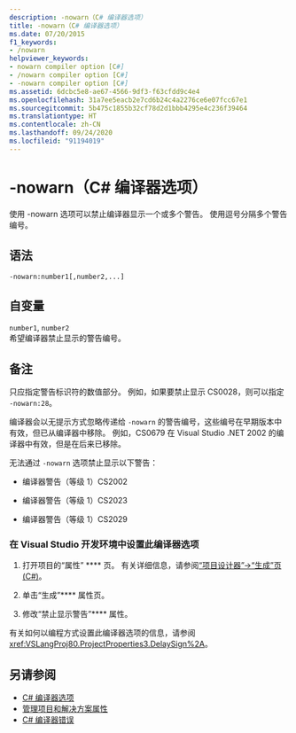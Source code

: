 ```yaml
---
description: -nowarn（C# 编译器选项）
title: -nowarn（C# 编译器选项）
ms.date: 07/20/2015
f1_keywords:
- /nowarn
helpviewer_keywords:
- nowarn compiler option [C#]
- /nowarn compiler option [C#]
- -nowarn compiler option [C#]
ms.assetid: 6dcbc5e8-ae67-4566-9df3-f63cfdd9c4e4
ms.openlocfilehash: 31a7ee5eacb2e7cd6b24c4a2276ce6e07fcc67e1
ms.sourcegitcommit: 5b475c1855b32cf78d2d1bbb4295e4c236f39464
ms.translationtype: HT
ms.contentlocale: zh-CN
ms.lasthandoff: 09/24/2020
ms.locfileid: "91194019"
---
```

# <a name="-nowarn-c-compiler-options"></a>-nowarn（C# 编译器选项）

使用 -nowarn 选项可以禁止编译器显示一个或多个警告。 使用逗号分隔多个警告编号。  
  
## <a name="syntax"></a>语法  
  
```console  
-nowarn:number1[,number2,...]  
```  
  
## <a name="arguments"></a>自变量  

 `number1`, `number2`  
 希望编译器禁止显示的警告编号。  
  
## <a name="remarks"></a>备注  

 只应指定警告标识符的数值部分。 例如，如果要禁止显示 CS0028，则可以指定 `-nowarn:28`。  
  
 编译器会以无提示方式忽略传递给 `-nowarn` 的警告编号，这些编号在早期版本中有效，但已从编译器中移除。 例如，CS0679 在 Visual Studio .NET 2002 的编译器中有效，但是在后来已移除。  
  
 无法通过 `-nowarn` 选项禁止显示以下警告：  
  
- 编译器警告（等级 1）CS2002  
  
- 编译器警告（等级 1）CS2023  
  
- 编译器警告（等级 1）CS2029  
  
### <a name="to-set-this-compiler-option-in-the-visual-studio-development-environment"></a>在 Visual Studio 开发环境中设置此编译器选项  
  
1. 打开项目的“属性” **** 页。 有关详细信息，请参阅[“项目设计器”->“生成”页 (C#)](/visualstudio/ide/reference/build-page-project-designer-csharp)。  
  
2. 单击“生成”**** 属性页。  
  
3. 修改“禁止显示警告”**** 属性。  
  
 有关如何以编程方式设置此编译器选项的信息，请参阅 <xref:VSLangProj80.ProjectProperties3.DelaySign%2A>。  
  
## <a name="see-also"></a>另请参阅

- [C# 编译器选项](./index.md)
- [管理项目和解决方案属性](/visualstudio/ide/managing-project-and-solution-properties)
- [C# 编译器错误](../compiler-messages/index.md)

